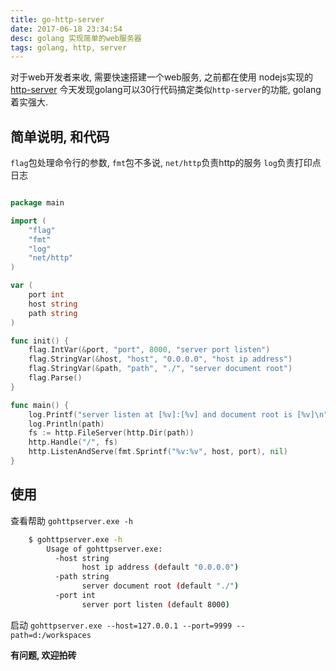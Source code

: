 ```yaml
---
title: go-http-server
date: 2017-06-18 23:34:54
desc: golang 实现简单的web服务器
tags: golang, http, server
---
```


对于web开发者来收, 需要快速搭建一个web服务, 之前都在使用 nodejs实现的 [http-server](https://www.npmjs.com/package/http-server)
今天发现golang可以30行代码搞定类似`http-server`的功能, golang着实强大.

<!-- more -->

## 简单说明, 和代码

`flag`包处理命令行的参数, `fmt`包不多说, `net/http`负责http的服务 `log`负责打印点日志

```go

package main

import (
    "flag"
    "fmt"
    "log"
    "net/http"
)

var (
    port int
    host string
    path string
)

func init() {
    flag.IntVar(&port, "port", 8000, "server port listen")
    flag.StringVar(&host, "host", "0.0.0.0", "host ip address")
    flag.StringVar(&path, "path", "./", "server document root")
    flag.Parse()
}

func main() {
    log.Printf("server listen at [%v]:[%v] and document root is [%v]\n", host, port, path)
    log.Println(path)
    fs := http.FileServer(http.Dir(path))
    http.Handle("/", fs)
    http.ListenAndServe(fmt.Sprintf("%v:%v", host, port), nil)
}

```

## 使用

查看帮助 `gohttpserver.exe -h`

```bash
    $ gohttpserver.exe -h
        Usage of gohttpserver.exe:
          -host string
                host ip address (default "0.0.0.0")
          -path string
                server document root (default "./")
          -port int
                server port listen (default 8000)
```

启动 `gohttpserver.exe --host=127.0.0.1 --port=9999 --path=d:/workspaces`

**有问题, 欢迎拍砖**


